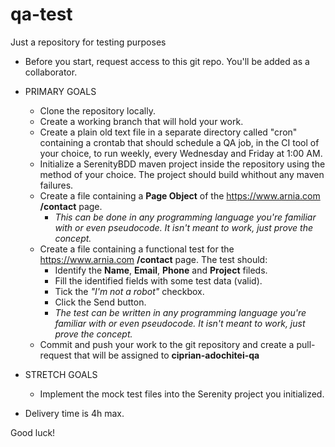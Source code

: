 # qa-test
Just a repository for testing purposes

* Before you start, request access to this git repo. You'll be added as a collaborator.

* PRIMARY GOALS
  * Clone the repository locally.
  * Create a working branch that will hold your work.
  * Create a plain old text file in a separate directory called "cron" containing a crontab that should schedule a QA job, in the CI tool of your choice, to run weekly, every Wednesday and Friday at 1:00 AM.
  * Initialize a SerenityBDD maven project inside the repository using the method of your choice. The project should build whithout any maven failures.
  * Create a file containing a **Page Object** of the https://www.arnia.com **/contact** page. 
    * *This can be done in any programming language you're familiar with or even pseudocode. It isn't meant to work, just prove the concept.*
  * Create a file containing a functional test for the https://www.arnia.com **/contact** page. The test should:
    * Identify the **Name**, **Email**, **Phone** and **Project** fileds.
    * Fill the identified fields with some test data (valid).
    * Tick the *"I'm not a robot"* checkbox.
    * Click the Send button.
    * *The test can be written in any programming language you're familiar with or even pseudocode. It isn't meant to work, just prove the concept.*
  * Commit and push your work to the git repository and create a pull-request that will be assigned to **ciprian-adochitei-qa**

* STRETCH GOALS
  * Implement the mock test files into the Serenity project you initialized.

* Delivery time is 4h max.

Good luck!
